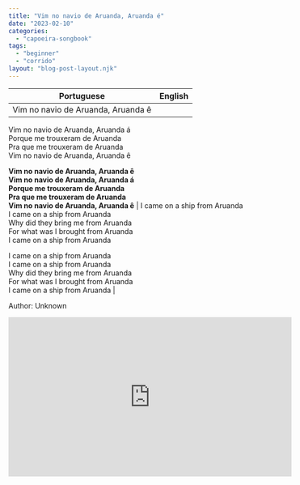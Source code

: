 ```yaml
---
title: "Vim no navio de Aruanda, Aruanda é"
date: "2023-02-10"
categories: 
  - "capoeira-songbook"
tags: 
  - "beginner"
  - "corrido"
layout: "blog-post-layout.njk"
---
```


| Portuguese | English |
| --- | --- |
| Vim no navio de Aruanda, Aruanda ê  
Vim no navio de Aruanda, Aruanda á  
Porque me trouxeram de Aruanda  
Pra que me trouxeram de Aruanda  
Vim no navio de Aruanda, Aruanda ê  
  
**Vim no navio de Aruanda, Aruanda ê  
Vim no navio de Aruanda, Aruanda á  
Porque me trouxeram de Aruanda  
Pra que me trouxeram de Aruanda  
Vim no navio de Aruanda, Aruanda ê** | I came on a ship from Aruanda  
I came on a ship from Aruanda  
Why did they bring me from Aruanda   
For what was I brought from Aruanda   
I came on a ship from Aruanda  
  
I came on a ship from Aruanda  
I came on a ship from Aruanda  
Why did they bring me from Aruanda   
For what was I brought from Aruanda   
I came on a ship from Aruanda |

<figcaption>

Author: Unknown

</figcaption>

<iframe width="560" height="315" src="https://www.youtube.com/embed/muUCrN51-XI" title="YouTube video player" frameborder="0" allow="accelerometer; autoplay; clipboard-write; encrypted-media; gyroscope; picture-in-picture" allowfullscreen></iframe>
